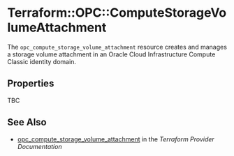 # Terraform::OPC::ComputeStorageVolumeAttachment

The `opc_compute_storage_volume_attachment` resource creates and manages a storage volume attachment in an Oracle Cloud Infrastructure Compute Classic identity domain.

## Properties

TBC

## See Also

* [opc_compute_storage_volume_attachment](https://www.terraform.io/docs/providers/opc/r/compute_storage_volume_attachment.html) in the _Terraform Provider Documentation_